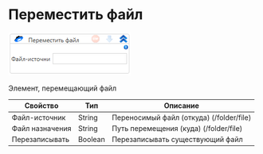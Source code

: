 # Переместить файл

![](../../../../resources/activities/extra/labvs/yandexdisk/image-566.png)

Элемент, перемещающий файл

| Свойство        | Тип     | Описание                                 |
| --------------- | ------- | ---------------------------------------- |
| Файл-источник   | String  | Переносимый файл (откуда) (/folder/file) |
| Файл назначения | String  | Путь перемещения (куда) (/folder/file)   |
| Перезаписывать  | Boolean | Перезаписывать существующий файл         |
